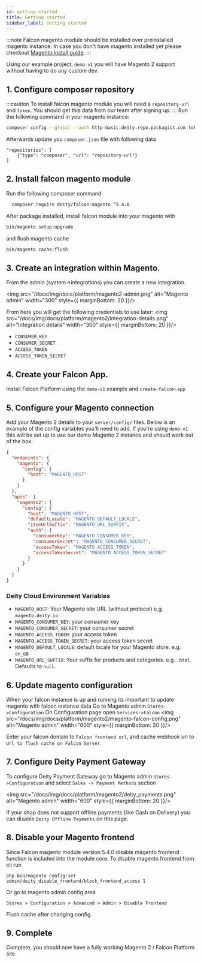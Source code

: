 ```yaml
---
id: getting-started
title: Getting started
sidebar_label: Getting started
---
```


:::note
Falcon magento module should be installed over preinstalled magento instance. In case you don't have magento installed yet
please checkout <a href="https://devdocs.magento.com/guides/v2.4/install-gde/install/cli/install-cli-install.html">Magento install guide</a>. 
:::

Using our example project, `demo-v1` you will have Magento 2 support without having to do any custom dev.

## 1. Configure composer repository
:::caution
To install falcon magento module you will need a `repository-url` and `token`. You should get this data from our team after signing up.
:::
Run the following command in your magento instance:
```bash
composer config --global --auth http-basic.deity.repo.packagist.com token `token`
```

Afterwards update you `composer.json` file with following data
```
"repositories": [
    {"type": "composer", "url": "repository-url"}
]
```

## 2. Install falcon magento module
Run the following composer command
```bash
  composer require deity/falcon-magento ^5.4.0
```

After package installed, install falcon module into your magento with
```bash
bin/magento setup:upgrade
```

and flush magento cache
```bash
bin/magento cache:flush
```

## 3. Create an integration within Magento.

From the admin (system->integrations) you can create a new integration.

<img src="/docs/img/docs/platform/magento2-admin.png" alt="Magento admin" width="300" style={{ marginBottom: 20 }}/>

From here you will get the following credentials to use later:
<img src="/docs/img/docs/platform/magento2/integration-details.png" alt="Integration details" width="300" style={{ marginBottom: 20 }}/>

- `CONSUMER_KEY`
- `CONSUMER_SECRET`
- `ACCESS_TOKEN`
- `ACCESS_TOKEN_SECRET`

## 4. Create your Falcon App.
Install Falcon Platform using the `demo-v1` example and `create-falcon-app`

## 5. Configure your Magento connection
Add your Magento 2 details to your `server/config/` files. Below is an example of the config variables you'll need to add.
If you're using `demo-v1` this will be set up to use our demo Magento 2 instance and should work out of the box.

```json
{
  "endpoints": {
    "magento": {
      "config": {
        "host": "MAGENTO_HOST"
      }
    }
  },
  "apis": {
    "magento2": {
      "config": {
        "host": "MAGENTO_HOST",
        "defaultLocale": "MAGENTO_DEFAULT_LOCALE",
        "itemUrlSuffix": "MAGENTO_URL_SUFFIX",
        "auth": {
          "consumerKey": "MAGENTO_CONSUMER_KEY",
          "consumerSecret": "MAGENTO_CONSUMER_SECRET",
          "accessToken": "MAGENTO_ACCESS_TOKEN",
          "accessTokenSecret": "MAGENTO_ACCESS_TOKEN_SECRET"
        }
      }
    }
  }
}
```

### Deity Cloud Environment Variables

- `MAGENTO_HOST`: Your Magento site URL (without protocol) e.g. `magento.deity.io`
- `MAGENTO_CONSUMER_KEY`: your consumer key
- `MAGENTO_CONSUMER_SECRET`: your consumer secret
- `MAGENTO_ACCESS_TOKEN`: your access token
- `MAGENTO_ACCESS_TOKEN_SECRET`: your access token secret
- `MAGENTO_DEFAULT_LOCALE`: default locale for your Magento store. e.g. `en_GB`
- `MAGENTO_URL_SUFFIX`: Your suffix for products and categories. e.g. `.html`. Defaults to `null`.


## 6. Update magento configuration

When your falcon instance is up and running its important to update magento with falcon instance data
Go to Magento admin `Stores->Configuration`
On Configuration page open `Services->Falcon`
<img src="/docs/img/docs/platform/magento2/magento-falcon-config.png" alt="Magento admin" width="600" style={{ marginBottom: 20 }}/>

Enter your falcon domain to `Falcon frontend url`, and cache webhook url to `Url to flush cache on Falcon Server`.

## 7. Configure Deity Payment Gateway

To configure Deity Payment Gateway go to Magento admin `Stores->Configuration` and select `Sales -> Payment Methods` section

<img src="/docs/img/docs/platform/magento2/deity_payments.png" alt="Magento admin" width="600" style={{ marginBottom: 20 }}/>

If your shop does not support offline payments (like Cash on Delivery) you can disable `Deity Offline Payments` on this page.

## 8. Disable your Magento frontend
Since Falcon magento module version 5.4.0 disable magento frontend function is included into the module core.
To disable magento frontend from cli run 
```
php bin/magento config:set admin/deity_disable_frontend/block_frontend_access 1
```
Or go to magento admin config area
```
Stores > Configuration > Advanced > Admin > Disable Frontend
```
Flush cache after changing config.

## 9. Complete
Complete, you should now have a fully working Magento 2 / Falcon Platform site
